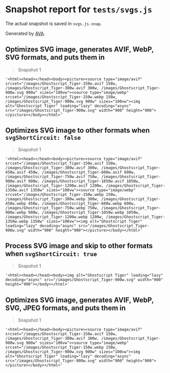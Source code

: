 # Snapshot report for `tests/svgs.js`

The actual snapshot is saved in `svgs.js.snap`.

Generated by [AVA](https://avajs.dev).

## Optimizes SVG image, generates AVIF, WebP, SVG formats, and puts them in <picture>

> Snapshot 1

    '<html><head></head><body><picture><source type="image/avif" srcset="/images/Ghostscript_Tiger-150w.avif 150w, /images/Ghostscript_Tiger-300w.avif 300w, /images/Ghostscript_Tiger-900w.svg 900w" sizes="100vw"><source type="image/webp" srcset="/images/Ghostscript_Tiger-150w.webp 150w, /images/Ghostscript_Tiger-900w.svg 900w" sizes="100vw"><img alt="Ghostscript Tiger" loading="lazy" decoding="async" src="/images/Ghostscript_Tiger-900w.svg" width="900" height="900"></picture></body></html>'

## Optimizes SVG image to other formats when `svgShortCircuit: false`

> Snapshot 1

    '<html><head></head><body><picture><source type="image/avif" srcset="/images/Ghostscript_Tiger-150w.avif 150w, /images/Ghostscript_Tiger-300w.avif 300w, /images/Ghostscript_Tiger-450w.avif 450w, /images/Ghostscript_Tiger-600w.avif 600w, /images/Ghostscript_Tiger-750w.avif 750w, /images/Ghostscript_Tiger-900w.avif 900w, /images/Ghostscript_Tiger-1050w.avif 1050w, /images/Ghostscript_Tiger-1200w.avif 1200w, /images/Ghostscript_Tiger-1350w.avif 1350w" sizes="100vw"><source type="image/webp" srcset="/images/Ghostscript_Tiger-150w.webp 150w, /images/Ghostscript_Tiger-300w.webp 300w, /images/Ghostscript_Tiger-450w.webp 450w, /images/Ghostscript_Tiger-600w.webp 600w, /images/Ghostscript_Tiger-750w.webp 750w, /images/Ghostscript_Tiger-900w.webp 900w, /images/Ghostscript_Tiger-1050w.webp 1050w, /images/Ghostscript_Tiger-1200w.webp 1200w, /images/Ghostscript_Tiger-1350w.webp 1350w" sizes="100vw"><img alt="Ghostscript Tiger" loading="lazy" decoding="async" src="/images/Ghostscript_Tiger-900w.svg" width="900" height="900"></picture></body></html>'

## Process SVG image and skip to other formats when `svgShortCircuit: true`

> Snapshot 1

    '<html><head></head><body><img alt="Ghostscript Tiger" loading="lazy" decoding="async" src="/images/Ghostscript_Tiger-900w.svg" width="900" height="900"></body></html>'

## Optimizes SVG image, generates AVIF, WebP, SVG, JPEG formats, and puts them in <picture>

> Snapshot 1

    '<html><head></head><body><picture><source type="image/avif" srcset="/images/Ghostscript_Tiger-150w.avif 150w, /images/Ghostscript_Tiger-300w.avif 300w, /images/Ghostscript_Tiger-900w.svg 900w" sizes="100vw"><source type="image/webp" srcset="/images/Ghostscript_Tiger-150w.webp 150w, /images/Ghostscript_Tiger-900w.svg 900w" sizes="100vw"><img alt="Ghostscript Tiger" loading="lazy" decoding="async" src="/images/Ghostscript_Tiger-900w.svg" width="900" height="900"></picture></body></html>'
